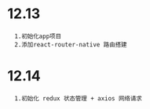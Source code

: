 # 12.13 

```
  1.初始化app项目
  2.添加react-router-native 路由搭建
```

# 12.14 

```
  1.初始化 redux 状态管理 + axios 网络请求
```